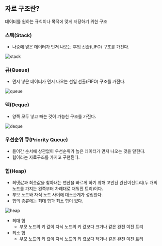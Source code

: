 ## 자료 구조란?

데이터를 원하는 규칙이나 목적에 맞게 저장하기 위한 구조

### 스택(Stack)

- 나중에 넣은 데이터가 먼저 나오는 후입 선출(LIFO) 구조를 가진다.

![stack](https://user-images.githubusercontent.com/50051656/123516559-aafdbb00-d6d7-11eb-8658-4a5095cacfc9.JPG)

### 큐(Queue)

- 먼저 넣은 데이터가 먼저 나오는 선입 선출(FIFO) 구조를 가진다.

![queue](https://user-images.githubusercontent.com/50051656/123516561-ac2ee800-d6d7-11eb-8866-f3533ecf05ea.JPG)

### 덱(Deque)

- 양쪽 모두 넣고 빼는 것이 가능한 구조를 가진다.

![deque](https://user-images.githubusercontent.com/50051656/123516562-ac2ee800-d6d7-11eb-9a46-f408118ccc88.JPG)

### 우선순위 큐(Priority Queue)

- 들어간 순서에 상관없이 우선순위가 높은 데이터가 먼저 나오는 것을 말한다.
- 힙이라는 자료구조를 가지고 구현된다.

### 힙(Heap)

- 최댓값과 최솟값을 찾아내는 연산을 빠르게 하기 위해 고안된 완전이진트리(두 개의 노드를 가지는 왼쪽부터 차례대로 채워진 트리)이다.
- 부모 노드와 자식 노드 사이에 대소관계가 성립한다.
- 힙의 종류에는 최대 힙과 최소 힙이 있다.

![heap](https://user-images.githubusercontent.com/50051656/123549074-63903100-d7a2-11eb-9d58-3d81ecb448a2.JPG)

- 최대 힙
  - 부모 노드의 키 값이 자식 노드의 키 값보다 크거나 같은 완전 이진 트리
- 최소 힙
  - 부모 노드의 키 값이 자식 노드의 키 값보다 작거나 같은 완전 이진 트리
